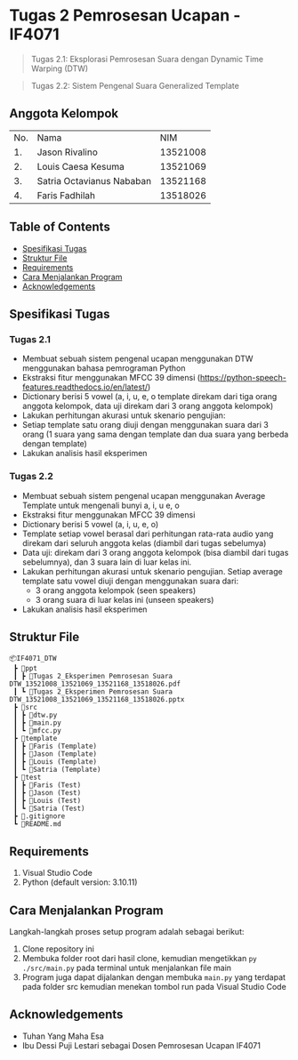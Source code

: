 # Tugas 2 Pemrosesan Ucapan - IF4071
> Tugas 2.1: Eksplorasi Pemrosesan Suara dengan Dynamic Time Warping (DTW)

> Tugas 2.2: Sistem Pengenal Suara Generalized Template

## Anggota Kelompok
<table>
    <tr>
        <td>No.</td>
        <td>Nama</td>
        <td>NIM</td>
    </tr>
    <tr>
        <td>1.</td>
        <td>Jason Rivalino</td>
        <td>13521008</td>
    </tr>
    <tr>
        <td>2.</td>
        <td>Louis Caesa Kesuma</td>
        <td>13521069</td>
    </tr>
    </tr>
    <tr>
        <td>3.</td>
        <td>Satria Octavianus Nababan</td>
        <td>13521168</td>
    </tr>
    <tr>
        <td>4.</td>
        <td>Faris Fadhilah</td>
        <td>13518026</td>
    </tr>
</table>

## Table of Contents
* [Spesifikasi Tugas](#spesifikasi-tugas)
* [Struktur File](#struktur-file)
* [Requirements](#requirements)
* [Cara Menjalankan Program](#cara-menjalankan-program)
* [Acknowledgements](#acknowledgements)

## Spesifikasi Tugas
### Tugas 2.1
- Membuat sebuah sistem pengenal ucapan menggunakan DTW menggunakan bahasa pemrograman Python
- Ekstraksi fitur menggunakan MFCC 39 dimensi (https://python-speech-features.readthedocs.io/en/latest/)
- Dictionary berisi 5 vowel (a, i, u, e, o template direkam dari tiga orang anggota kelompok, data uji direkam dari 3 orang anggota kelompok)
- Lakukan perhitungan akurasi untuk skenario pengujian:
- Setiap template satu orang diuji dengan menggunakan suara dari 3 orang (1 suara yang sama dengan template dan dua suara yang berbeda dengan template)
- Lakukan analisis hasil eksperimen

### Tugas 2.2
- Membuat sebuah sistem pengenal ucapan menggunakan Average Template untuk mengenali bunyi a, i, u e, o
- Ekstraksi fitur menggunakan MFCC 39 dimensi
- Dictionary berisi 5 vowel (a, i, u, e, o)
- Template setiap vowel berasal dari perhitungan rata-rata audio yang direkam dari seluruh anggota kelas (diambil dari tugas sebelumya)
- Data uji: direkam dari 3 orang anggota kelompok (bisa diambil dari tugas sebelumnya), dan 3 suara lain di luar kelas ini.
- Lakukan perhitungan akurasi untuk skenario pengujian. Setiap average template satu vowel diuji dengan menggunakan suara dari:
  - 3 orang anggota kelompok (seen speakers)
  - 3 orang suara di luar kelas ini (unseen speakers)
- Lakukan analisis hasil eksperimen

## Struktur File
```
📦IF4071_DTW
 ┣ 📂ppt
 ┃ ┣ 📜Tugas 2_Eksperimen Pemrosesan Suara DTW_13521008_13521069_13521168_13518026.pdf
 ┃ ┗ 📜Tugas 2_Eksperimen Pemrosesan Suara DTW_13521008_13521069_13521168_13518026.pptx
 ┣ 📂src
 ┃ ┣ 📜dtw.py
 ┃ ┣ 📜main.py
 ┃ ┗ 📜mfcc.py
 ┣ 📂template
 ┃ ┣ 📂Faris (Template)
 ┃ ┣ 📂Jason (Template)
 ┃ ┣ 📂Louis (Template)
 ┃ ┗ 📂Satria (Template)
 ┣ 📂test
 ┃ ┣ 📂Faris (Test)
 ┃ ┣ 📂Jason (Test)
 ┃ ┣ 📂Louis (Test)
 ┃ ┗ 📂Satria (Test)
 ┣ 📜.gitignore
 ┗ 📜README.md
```

## Requirements
1. Visual Studio Code
2. Python (default version: 3.10.11)

## Cara Menjalankan Program
Langkah-langkah proses setup program adalah sebagai berikut:
1. Clone repository ini
2. Membuka folder root dari hasil clone, kemudian mengetikkan `py ./src/main.py` pada terminal untuk menjalankan file main
3. Program juga dapat dijalankan dengan membuka `main.py` yang terdapat pada folder src kemudian menekan tombol run pada Visual Studio Code

## Acknowledgements
- Tuhan Yang Maha Esa
- Ibu Dessi Puji Lestari sebagai Dosen Pemrosesan Ucapan IF4071
